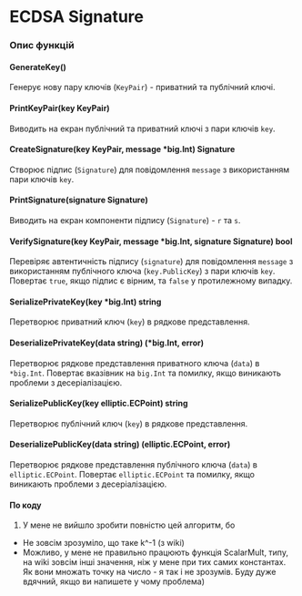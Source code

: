 # ECDSA Signature

### Опис функцій

#### GenerateKey()

Генерує нову пару ключів (`KeyPair`) - приватний та публічний ключі.

#### PrintKeyPair(key KeyPair)

Виводить на екран публічний та приватний ключі з пари ключів `key`.

#### CreateSignature(key KeyPair, message *big.Int) Signature

Створює підпис (`Signature`) для повідомлення `message` з використанням пари ключів `key`.

#### PrintSignature(signature Signature)

Виводить на екран компоненти підпису (`Signature`) - `r` та `s`.

#### VerifySignature(key KeyPair, message *big.Int, signature Signature) bool

Перевіряє автентичність підпису (`signature`) для повідомлення `message` з використанням публічного ключа (`key.PublicKey`) з пари ключів `key`. Повертає `true`, якщо підпис є вірним, та `false` у протилежному випадку.

#### SerializePrivateKey(key *big.Int) string

Перетворює приватний ключ (`key`) в рядкове представлення.

#### DeserializePrivateKey(data string) (*big.Int, error)

Перетворює рядкове представлення приватного ключа (`data`) в `*big.Int`. Повертає вказівник на `big.Int` та помилку, якщо виникають проблеми з десеріалізацією.

#### SerializePublicKey(key elliptic.ECPoint) string

Перетворює публічний ключ (`key`) в рядкове представлення.

#### DeserializePublicKey(data string) (elliptic.ECPoint, error)

Перетворює рядкове представлення публічного ключа (`data`) в `elliptic.ECPoint`. Повертає `elliptic.ECPoint` та помилку, якщо виникають проблеми з десеріалізацією.


#### По коду
1. У мене не вийшло зробити повністю цей алгоритм, бо 
- Не зовсім зрозуміло, що таке k^-1 (з wiki)
- Можливо, у мене не правильно працюють функція ScalarMult, типу, на wiki зовсім інші значення, ніж у мене при тих самих константах. Як вони множать точку на число - я так і не зрозумів. Буду дуже вдячний, якщо ви напишете у чому проблема)